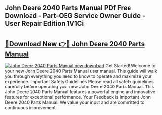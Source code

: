 ## John Deere 2040 Parts Manual PDf Free Download - Part-OEG Service Owner Guide - User Repair Edition 1V1Ci

# <h2><a href="http://bc87802.oget.top/?id=John+Deere+2040+Parts+Manual">🔗Download New 👉🔴 John Deere 2040 Parts Manual</a></h2>

[![John Deere 2040 Parts Manual new download](https://i.imgur.com/5g1atiW.png)](http://bc87802.oget.top/?id=John+Deere+2040+Parts+Manual)
Get Started! Welcome to your new John Deere 2040 Parts Manual user manual. This guide will walk you through everything you need to know to operate and maximize your experience. Important Safety Guidelines Please read all safety guidelines carefully before operating your new John Deere 2040 Parts Manual. This John Deere 2040 Parts Manual features a powerful engine and innovative features for exceptional performance. Your Feedback is Important John Deere 2040 Parts Manual. We value your input and are committed to continuous improvement.
